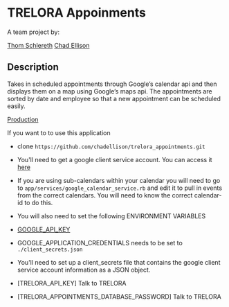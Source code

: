 # TRELORA Appoinments

A team project by:

[Thom Schlereth](github.com/thompickett)
[Chad Ellison](github.com/chadellison)

## Description

Takes in scheduled appointments through Google’s calendar api and then displays them on a map using Google’s maps api. The appointments are sorted by date and employee so that a new appointment can be scheduled easily.

[Production](http://trelora-appointments.herokuapp.com/)

If you want to to use this application

- clone `https://github.com/chadellison/trelora_appointments.git`

- You'll need to get a google client service account. You can access it [here](https://console.developers.google.com/apis/credentials/serviceaccountkey?project=platinum-depot-138422) 

- If you are using sub-calendars within your calendar you will need to go to `app/services/google_calendar_service.rb` and edit it to pull in events from the correct calendars. You will need to know the correct calendar-id to do this.

- You will also need to set the following ENVIRONMENT VARIABLES  
 - [GOOGLE_API_KEY](https://console.developers.google.com/projectselector/apis/credentials)  
 - GOOGLE_APPLICATION_CREDENTIALS needs to be set to `./client_secrets.json`  
  - You'll need to set up a client_secrets file that contains the google client service account information as a JSON object.
 - [TRELORA_API_KEY] Talk to TRELORA  
 - [TRELORA_APPOINTMENTS_DATABASE_PASSWORD] Talk to TRELORA  
